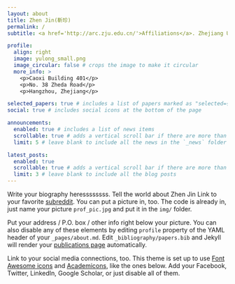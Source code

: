 ```yaml
---
layout: about
title: Zhen Jin(靳珍)
permalink: /
subtitle: <a href='http://arc.zju.edu.cn/'>Affiliations</a>. Zhejiang University.

profile:
  align: right
  image: yulong_small.png
  image_circular: false # crops the image to make it circular
  more_info: >
    <p>Caoxi Building 401</p>
    <p>No. 38 Zheda Road</p>
    <p>Hangzhou, Zhejiang</p>

selected_papers: true # includes a list of papers marked as "selected={true}"
social: true # includes social icons at the bottom of the page

announcements:
  enabled: true # includes a list of news items
  scrollable: true # adds a vertical scroll bar if there are more than 3 news items
  limit: 5 # leave blank to include all the news in the `_news` folder

latest_posts:
  enabled: true
  scrollable: true # adds a vertical scroll bar if there are more than 3 new posts items
  limit: 3 # leave blank to include all the blog posts
---
```


Write your biography heressssssss. Tell the world about Zhen Jin Link to your favorite [subreddit](). You can put a picture in, too. The code is already in, just name your picture `prof_pic.jpg` and put it in the `img/` folder.

Put your address / P.O. box / other info right below your picture. You can also disable any of these elements by editing `profile` property of the YAML header of your `_pages/about.md`. Edit `_bibliography/papers.bib` and Jekyll will render your [publications page](/al-folio/publications/) automatically.

Link to your social media connections, too. This theme is set up to use [Font Awesome icons](https://fontawesome.com/) and [Academicons](https://jpswalsh.github.io/academicons/), like the ones below. Add your Facebook, Twitter, LinkedIn, Google Scholar, or just disable all of them.
